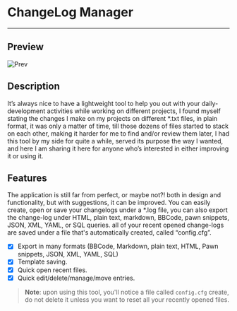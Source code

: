 # ChangeLog Manager
---

## Preview
![Prev](https://i.imgur.com/xPFzWT7.png)
## Description
It’s always nice to have a lightweight tool to help you out with your daily-development activities while working on different projects, I found myself stating the changes I make on my projects on different *.txt files, in plain format, it was only a matter of time, till those dozens of files started to stack on each other, making it harder for me to find and/or review them later, I had this tool by my side for quite a while, served its purpose the way I wanted, and here I am sharing it here for anyone who’s interested in either improving it or using it.

## Features
The application is still far from perfect, or maybe not?! both in design and functionality, but with suggestions, it can be improved. You can easily create, open or save your changelogs under a *.log file, you can also export the change-log under HTML, plain text, markdown, BBCode, pawn snippets, JSON, XML, YAML, or SQL queries. all of your recent opened change-logs are saved under a file that's automatically created, called “config.cfg”.
- [X] Export in many formats (BBCode, Markdown, plain text, HTML, Pawn snippets, JSON, XML, YAML, SQL)
- [X] Template saving.
- [X] Quick open recent files.
- [X] Quick edit/delete/manage/move entries.

> **Note**: upon using this tool, you'll notice a file called `config.cfg` create, do not delete it unless you want to reset all your recently opened files.